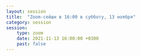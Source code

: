 ```yaml
---
layout: session
title:  "Zoom-сейшн в 16:00 в субботу, 13 ноября"
category: session
session:
    type: zoom
    date: 2021-11-13 16:00:00 +0300
    past: false
---
```

